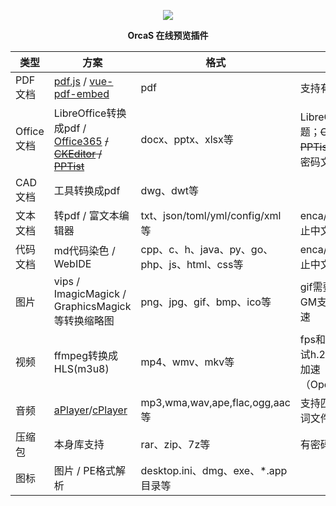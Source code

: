 <p align="center">
  <a href="https://orcastor.github.io/doc/">
    <img src="https://orcastor.github.io/doc/logo.svg">
  </a>
</p>

<p align="center"><strong>OrcaS 在线预览插件</strong></p>


|类型|方案|格式|备注|
|-|-|-|-|
|PDF文档|[pdf.js](https://github.com/mozilla/pdf.js) / [vue-pdf-embed](https://github.com/hrynko/vue-pdf-embed)|pdf|支持有密码文件|
|Office文档|LibreOffice转换成pdf / [Office365](https://www.microsoft.com/en-us/microsoft-365/blog/2013/04/10/office-web-viewer-view-office-documents-in-a-browser/?eu=true) ~~/ [CKEditor](https://ckeditor.com/docs/ckeditor5/latest/examples/builds/document-editor.html) / [PPTist](https://github.com/pipipi-pikachu/PPTist)~~ |docx、pptx、xlsx等|LibreOffice字体问题；~~CKEditor / PPTist支持编辑；~~ 有密码文档问题|
|CAD文档|工具转换成pdf|dwg、dwt等|
|文本文档|转pdf / 富文本编辑器|txt、json/toml/yml/config/xml等|enca/file检测编码防止中文乱码|
|代码文档|md代码染色 / WebIDE|cpp、c、h、java、py、go、php、js、html、css等|enca/file检测编码防止中文乱码|
|图片|vips / ImagicMagick / GraphicsMagick等转换缩略图|png、jpg、gif、bmp、ico等|gif需要处理多帧；GM支持OpenMP加速|
|视频|ffmpeg转换成HLS(m3u8)|mp4、wmv、mkv等|fps和码率；可以尝试h.265；支持GPU加速（OpenCL/Vulkan）|
|音频|[aPlayer](https://github.com/DIYgod/APlayer)/[cPlayer](https://github.com/MoePlayer/cPlayer)|mp3,wma,wav,ape,flac,ogg,aac等|支持匹配封面、lrc歌词文件|
|压缩包|本身库支持|rar、zip、7z等|有密码的文档|
|图标|图片 / PE格式解析|desktop.ini、dmg、exe、*.app目录等|
